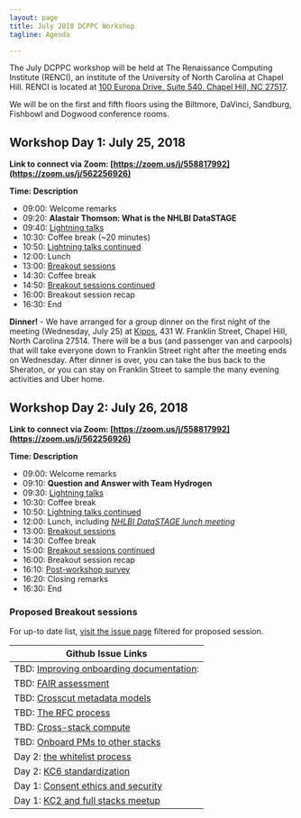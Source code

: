 ```yaml
---
layout: page
title: July 2018 DCPPC Workshop 
tagline: Agenda

---
```


The July DCPPC workshop will be held at The Renaissance Computing Institute (RENCI), an institute of the University of North Carolina at Chapel Hill. RENCI is located at [100 Europa Drive, Suite 540, Chapel Hill, NC 27517](https://www.google.com/maps/place/100+Europa+Dr,+Chapel+Hill,+NC+27517/@35.9392635,-79.020576,17z/data=!3m1!4b1!4m5!3m4!1s0x89ace7f888b92489:0x726a47e95db81d35!8m2!3d35.9392635!4d-79.0183873). 

We will be on the first and fifth floors using the Biltmore, DaVinci, Sandburg, Fishbowl and Dogwood conference rooms.

## Workshop Day 1: July 25, 2018

**Link to connect via Zoom: [https://zoom.us/j/558817992](https://zoom.us/j/562256926)**

**Time: Description**
- 09:00: Welcome remarks
- 09:20: **Alastair Thomson: What is the NHLBI DataSTAGE**
- 09:40: [Lightning talks](https://github.com/dcppc/2018-july-workshop/issues/4)  
- 10:30: Coffee break (~20 minutes)
- 10:50: [Lightning talks continued](https://github.com/dcppc/2018-july-workshop/issues/4) 
- 12:00: Lunch 
- 13:00: [Breakout sessions](https://github.com/dcppc/2018-july-workshop/labels/proposed%20session)
- 14:30: Coffee break 
- 14:50: [Breakout sessions continued](https://github.com/dcppc/2018-july-workshop/labels/proposed%20session)
- 16:00: Breakout session recap 
- 16:30: End


**Dinner!** - We have arranged for a group dinner on the first night of the meeting (Wednesday, July 25) at [Kipos](http://kiposchapelhill.com/), 431 W. Franklin Street, Chapel Hill, North Carolina 27514. There will be a bus (and passenger van and carpools) that will take everyone down to Franklin Street right after the meeting ends on Wednesday. After dinner is over, you can take the bus back to the Sheraton, or you can stay on Franklin Street to sample the many evening activities and Uber home. 

## Workshop Day 2:  July 26, 2018

**Link to connect via Zoom: [https://zoom.us/j/558817992](https://zoom.us/j/562256926)**

**Time: Description**
- 09:00: Welcome remarks
- 09:10: **Question and Answer with Team Hydrogen**
- 09:30: [Lightning talks](https://github.com/dcppc/2018-july-workshop/issues/5)
- 10:30: Coffee break 
- 10:50: [Lightning talks continued](https://github.com/dcppc/2018-july-workshop/issues/5)
- 12:00: Lunch, including [*NHLBI DataSTAGE lunch meeting*](https://github.com/dcppc/2018-july-workshop/issues/9)       
- 13:00: [Breakout sessions](https://github.com/dcppc/2018-july-workshop/labels/proposed%20session)
- 14:30: Coffee break 
- 15:00: [Breakout sessions continued](https://github.com/dcppc/2018-july-workshop/labels/proposed%20session)
- 16:00: Breakout session recap 
- 16:10: [Post-workshop survey](https://ucdavis.co1.qualtrics.com/jfe/form/SV_43isVLx7nDYnOuN)
- 16:20: Closing remarks
- 16:30: End

### Proposed Breakout sessions

For up-to date list, [visit the issue page](https://github.com/dcppc/2018-july-workshop/issues?q=is%3Aissue+is%3Aopen+label%3A%22proposed+session%22) filtered for proposed session.

| Github Issue Links |
| ------------------ |
| TBD: [Improving onboarding documentation](https://github.com/dcppc/2018-july-workshop/issues/20): 
| TBD: [FAIR assessment](https://github.com/dcppc/2018-july-workshop/issues/19) |
| TBD: [Crosscut metadata models](https://github.com/dcppc/2018-july-workshop/issues/18) |
| TBD: [The RFC process](https://github.com/dcppc/2018-july-workshop/issues/16) |
| TBD: [Cross-stack compute](https://github.com/dcppc/2018-july-workshop/issues/14) |
| TBD: [Onboard PMs to other stacks](https://github.com/dcppc/2018-july-workshop/issues/12) |
| Day 2: [the whitelist process](https://github.com/dcppc/2018-july-workshop/issues/17) |
| Day 2: [KC6 standardization](https://github.com/dcppc/2018-july-workshop/issues/7) |
| Day 1: [Consent ethics and security](https://github.com/dcppc/2018-july-workshop/issues/8) |
| Day 1: [KC2 and full stacks meetup](https://github.com/dcppc/2018-july-workshop/issues/6) |
